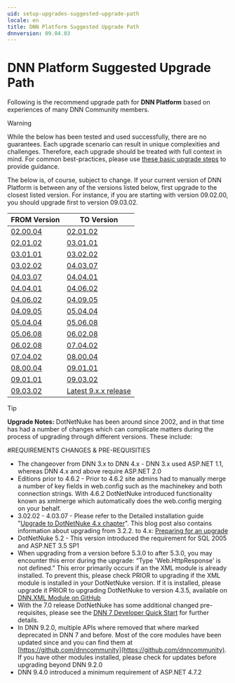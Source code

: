 ```yaml
---
uid: setup-upgrades-suggested-upgrade-path
locale: en
title: DNN Platform Suggested Upgrade Path
dnnversion: 09.04.03
---
```


# DNN Platform Suggested Upgrade Path
Following is the recommend upgrade path for **DNN Platform** based on experiences of many DNN Community members.

> [!WARNING]
> While the below has been tested and used successfully, there are no guarantees. Each upgrade scenario can result in unique complexities and challenges. Therefore, each upgrade should be treated with full context in mind. For common best-practices, please use [these basic upgrade steps](xref:setup-upgrades) to provide guidance.

The below is, of course, subject to change. If your current version of DNN Platform is between any of the versions listed below, first upgrade to the closest listed version. For instance, if you are starting with version 09.02.00, you should upgrade first to version 09.03.02.

|**FROM Version**|**TO Version**|
|---|---|
|[02.00.04](https://github.com/dnnsoftware/Dnn.Releases.Archive.2x/tree/master/02.00.04)|[02.01.02](https://github.com/dnnsoftware/Dnn.Releases.Archive.2x/tree/master/02.01.02)|
|[02.01.02](https://github.com/dnnsoftware/Dnn.Releases.Archive.2x/tree/master/02.01.02)|[03.01.01](https://github.com/dnnsoftware/Dnn.Releases.Archive.3x/tree/master/03.01.01)|
|[03.01.01](https://github.com/dnnsoftware/Dnn.Releases.Archive.3x/tree/master/03.01.01)|[03.02.02](https://github.com/dnnsoftware/Dnn.Releases.Archive.3x/tree/master/03.02.02)|
|[03.02.02](https://github.com/dnnsoftware/Dnn.Releases.Archive.3x/tree/master/03.02.02)|[04.03.07](https://github.com/dnnsoftware/Dnn.Releases.Archive.4x/tree/master/04.03.07)|
|[04.03.07](https://github.com/dnnsoftware/Dnn.Releases.Archive.4x/tree/master/04.03.07)|[04.04.01](https://github.com/dnnsoftware/Dnn.Releases.Archive.4x/tree/master/04.04.01)|
|[04.04.01](https://github.com/dnnsoftware/Dnn.Releases.Archive.4x/tree/master/04.04.01)|[04.06.02](https://github.com/dnnsoftware/Dnn.Releases.Archive.4x/tree/master/04.06.02)|
|[04.06.02](https://github.com/dnnsoftware/Dnn.Releases.Archive.4x/tree/master/04.06.02)|[04.09.05](https://github.com/dnnsoftware/Dnn.Releases.Archive.4x/tree/master/04.09.05)|
|[04.09.05](https://github.com/dnnsoftware/Dnn.Releases.Archive.4x/tree/master/04.09.05)|[05.04.04](https://github.com/dnnsoftware/Dnn.Releases.Archive.5x/tree/master/05.04.04)|
|[05.04.04](https://github.com/dnnsoftware/Dnn.Releases.Archive.5x/tree/master/05.04.04)|[05.06.08](https://github.com/dnnsoftware/Dnn.Releases.Archive.5x/tree/master/05.06.08)|
|[05.06.08](https://github.com/dnnsoftware/Dnn.Releases.Archive.5x/tree/master/05.06.08)|[06.02.08](https://github.com/dnnsoftware/Dnn.Releases.Archive.6x/tree/master/06.02.08)|
|[06.02.08](https://github.com/dnnsoftware/Dnn.Releases.Archive.6x/tree/master/06.02.08)|[07.04.02](https://github.com/dnnsoftware/Dnn.Releases.Archive.7x/tree/master/07.04.02)|
|[07.04.02](https://github.com/dnnsoftware/Dnn.Releases.Archive.7x/tree/master/07.04.02)|[08.00.04](https://github.com/dnnsoftware/Dnn.Releases.Archive.8x/tree/master/08.00.04)|
|[08.00.04](https://github.com/dnnsoftware/Dnn.Releases.Archive.8x/tree/master/08.00.04)|[09.01.01](https://github.com/dnnsoftware/Dnn.Platform/releases/tag/v9.1.1)|
|[09.01.01](https://github.com/dnnsoftware/Dnn.Platform/releases/tag/v9.1.1)|[09.03.02](https://github.com/dnnsoftware/Dnn.Platform/releases/tag/v9.3.2)|
|[09.03.02](https://github.com/dnnsoftware/Dnn.Platform/releases/tag/v9.3.2)|[Latest 9.x.x release](https://github.com/dnnsoftware/Dnn.Platform/releases)|


> [!TIP]
> **Upgrade Notes:** DotNetNuke has been around since 2002, and in that time has had a number of changes which can complicate matters during the process of upgrading through different versions. These include:

#REQUIREMENTS CHANGES & PRE-REQUISITIES
- The changeover from DNN 3.x to DNN 4.x - DNN 3.x used ASP.NET 1.1, whereas DNN 4.x and above require ASP.NET 2.0
- Editions prior to 4.6.2 - Prior to 4.6.2 site admins had to manually merge a number of key fields in web.config such as the machinekey and both connection strings. With 4.6.2 DotNetNuke introduced functionality known as xmlmerge which automatically does the web.config merging on your behalf.
- 3.02.02 - 4.03.07 - Please refer to the Detailed installation guide "[Upgrade to DotNetNuke 4.x chapter](https://www.dnnsoftware.com/LinkClick.aspx?fileticket=gOZGbvrVKJw%3d&tabid=478&mid=857)". This blog post also contains information about upgrading from 3.2.2. to 4.x: [Preparing for an upgrade](https://www.dnnsoftware.com/community-blog/cid/135317/preparing-for-an-upgrade)
- DotNetNuke 5.2 - This version introduced the requirement for SQL 2005 and ASP.NET 3.5 SP1
- When upgrading from a version before 5.3.0 to after 5.3.0, you may encounter this error during the upgrade: “Type 'Web.HttpResponse' is not defined.” This error primarily occurs if an the XML module is already installed. To prevent this, please check PRIOR to upgrading if the XML module is installed in your DotNetNuke version. If it is installed, please upgrade it PRIOR to upgrading DotNetNuke to version 4.3.5, available on [DNN.XML Module on GitHub](https://github.com/DNNCommunity/DNN.XML)
- With the 7.0 release DotNetNuke has some additional changed pre-requisites, please see the [DNN 7 Developer Quick Start](https://www.dnnsoftware.com/wiki/dotnetnuke-70-developer-quick-start#Pre-requisites_0) for further details.
- In DNN 9.2.0, multiple APIs where removed that where marked deprecated in DNN 7 and before. Most of the core modules have been updated since and you can find them at [https://github.com/dnncommunity](https://github.com/dnncommunity). If you have other modules installed, please check for updates before upgrading beyond DNN 9.2.0
- DNN 9.4.0 introduced a minimum requirement of ASP.NET 4.7.2
